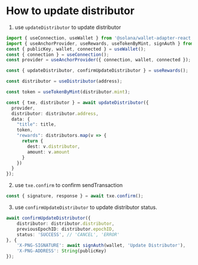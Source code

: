 # How to update distributor

1. use `updateDistributor` to update distributor

```ts
import { useConnection, useWallet } from '@solana/wallet-adapter-react';
import { useAnchorProvider, useRewards, useTokenByMint, signAuth } from '@pngfi/react-hooks';
const { publicKey, wallet, connected } = useWallet();
const { connection } = useConnection();
const provider = useAnchorProvider({ connection, wallet, connected });

const { updateDistributor, confirmUpdateDistributor } = useRewards();

const distributor = useDistributor(address);

const token = useTokenByMint(distributor.mint);

const { txe, distributor } = await updateDistributor({
  provider,
  distributor: distributor.address,
  data: {
    "title": title,
    token,
    "rewards": distributors.map(v => {
      return {
        dest: v.distributor,
        amount: v.amount
      }
    })
  }
});
```

2. use `txe.confirm` to confirm sendTransaction

```ts
const { signature, response } = await txe.confirm();
```

3. use `confirmUpdateDistributor` to update distributor status.

```ts
await confirmUpdateDistributor({
    distributor: distributor.distributor,
    previousEpochID: distributor.epochID,
    status: 'SUCCESS', // 'CANCEL', 'ERROR'
}, {
    'X-PNG-SIGNATURE': await signAuth(wallet, 'Update Distributor'),
    'X-PNG-ADDRESS': String(publicKey)
});
```
